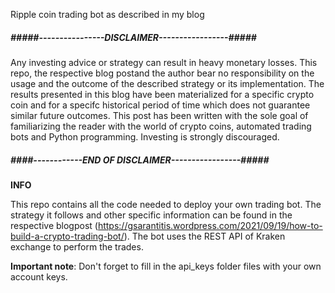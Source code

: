 Ripple coin trading bot as described in my blog
##### #####----------------DISCLAIMER-----------------#####
Any investing advice or strategy can result in heavy monetary losses. This repo, the respective blog postand the author bear no responsibility on the usage and the outcome of the described strategy or its implementation. The results presented in this blog have been materialized for a specific crypto coin and for a specifc historical period of time which does not guarantee similar future outcomes. This post has been written with the sole goal of familiarizing the reader with the world of crypto coins, automated trading bots and Python programming. Investing is strongly discouraged.
##### ####------------END OF DISCLAIMER-----------------#####

**INFO** 

This repo contains all the code needed to deploy your own trading bot. The strategy it follows and other specific information can be found in the respective blogpost (https://gsarantitis.wordpress.com/2021/09/19/how-to-build-a-crypto-trading-bot/). The bot uses the REST API of Kraken exchange to perform the trades. 

**Important note**: Don't forget to fill in the api_keys folder files with your own account keys.

